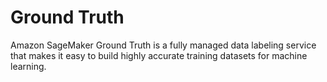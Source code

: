 # Ground Truth

Amazon SageMaker Ground Truth is a fully managed data labeling service that makes it easy to build highly accurate training datasets for machine learning.
